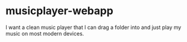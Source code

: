 # musicplayer-webapp

I want a clean music player that I can drag a folder into and just play my music on most modern devices.